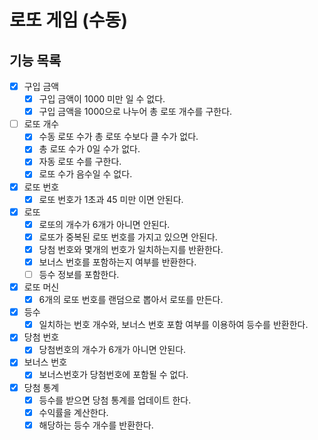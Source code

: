 # 로또 게임 (수동)

## 기능 목록

- [x] 구입 금액
  - [x] 구입 금액이 1000 미만 일 수 없다.
  - [x] 구입 금액을 1000으로 나누어 총 로또 개수를 구한다.
- [ ] 로또 개수
  - [x] 수동 로또 수가 총 로또 수보다 클 수가 없다.
  - [x] 총 로또 수가 0일 수가 없다.
  - [x] 자동 로또 수를 구한다.
  - [x] 로또 수가 음수일 수 없다.
- [x] 로또 번호
  - [x] 로또 번호가 1초과 45 미만 이면 안된다.
- [x] 로또
  - [x] 로또의 개수가 6개가 아니면 안된다.
  - [x] 로또가 중복된 로또 번호를 가지고 있으면 안된다.
  - [x] 당첨 번호와 몇개의 번호가 일치하는지를 반환한다.
  - [x] 보너스 번호를 포함하는지 여부를 반환한다.
  - [ ] 등수 정보를 포함한다.
- [x] 로또 머신
  - [x] 6개의 로또 번호를 랜덤으로 뽑아서 로또를 만든다.
- [x] 등수
  - [x] 일치하는 번호 개수와, 보너스 번호 포함 여부를 이용하여 등수를 반환한다.
- [x] 당첨 번호
  - [x] 당첨번호의 개수가 6개가 아니면 안된다.
- [x] 보너스 번호
  - [x] 보너스번호가 당첨번호에 포함될 수 없다.
- [x] 당첨 통계
  - [x] 등수를 받으면 당첨 통계를 업데이트 한다.
  - [x] 수익률을 계산한다.
  - [x] 해당하는 등수 개수를 반환한다. 
